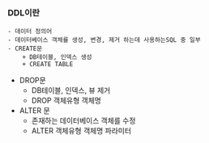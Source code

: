 ### DDL이란
    - 데이터 정의어
    - 데이터베이스 객체를 생성, 변경, 제거 하는데 사용하는SQL 중 일부
    - CREATE문
        + DB테이블, 인덱스 생성
        + CREATE TABLE
- DROP문
    + DB테이블, 인덱스, 뷰 제거
    + DROP 객체유형 객체명
- ALTER 문
    + 존재하는 데이터베이스 객체를 수정
    + ALTER 객체유형 객체명 파라미터